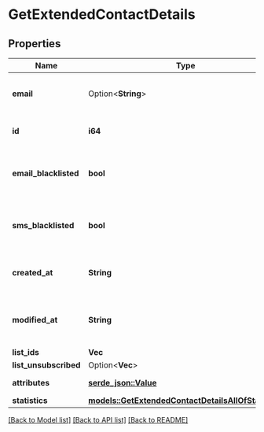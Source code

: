 # GetExtendedContactDetails

## Properties

Name | Type | Description | Notes
------------ | ------------- | ------------- | -------------
**email** | Option<**String**> | Email address of the contact for which you requested the details | [optional]
**id** | **i64** | ID of the contact for which you requested the details | 
**email_blacklisted** | **bool** | Blacklist status for email campaigns (true=blacklisted, false=not blacklisted) | 
**sms_blacklisted** | **bool** | Blacklist status for SMS campaigns (true=blacklisted, false=not blacklisted) | 
**created_at** | **String** | Creation UTC date-time of the contact (YYYY-MM-DDTHH:mm:ss.SSSZ) | 
**modified_at** | **String** | Last modification UTC date-time of the contact (YYYY-MM-DDTHH:mm:ss.SSSZ) | 
**list_ids** | **Vec<i64>** |  | 
**list_unsubscribed** | Option<**Vec<i64>**> |  | [optional]
**attributes** | [**serde_json::Value**](.md) | Set of attributes of the contact | 
**statistics** | [**models::GetExtendedContactDetailsAllOfStatistics**](getExtendedContactDetails_allOf_statistics.md) |  | 

[[Back to Model list]](../README.md#documentation-for-models) [[Back to API list]](../README.md#documentation-for-api-endpoints) [[Back to README]](../README.md)


